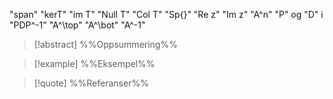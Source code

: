 "span" "kerT" "im T" "Null T" "Col T" "Sp{}" "Re z" "Im z"
"A^n" "P" og "D" i "PDP^-1" "A^\top" "A^\bot" "A^-1"

> [!abstract] %%Oppsummering%%
> 

> [!example] %%Eksempel%%
> 

> [!quote] %%Referanser%%
>


